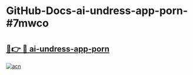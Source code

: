 # GitHub-Docs-ai-undress-app-porn-#7mwco

# <h2><a href="https://andorid.site?title=ai-undress-app-porn&ref=07A">🔗👉 🔴 ai-undress-app-porn</a></h2>

[![acn](https://github.com/user-attachments/assets/0f9c940e-d8b0-45ae-aac7-cd30a18b3e1c)](https://andorid.site?title=ai-undress-app-porn&ref=07A)

